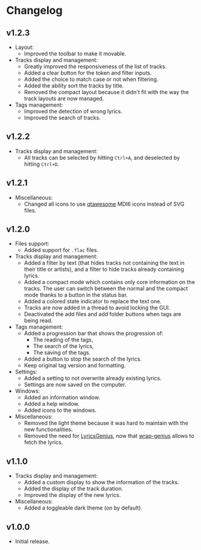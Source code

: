 # Changelog

## v1.2.3

- Layout:
  - Improved the toolbar to make it movable.
- Tracks display and management:
  - Greatly improved the responsiveness of the list of tracks.
  - Added a clear button for the token and filter inputs.
  - Added the choice to match case or not when filtering.
  - Added the ability sort the tracks by title.
  - Removed the compact layout because it didn't fit with the way the track layouts are now managed.
- Tags management:
  - Improved the detection of wrong lyrics.
  - Improved the search of tracks.

## v1.2.2

- Tracks display and management:
  - All tracks can be selected by hitting `Ctrl+A`, and deselected by hitting `Ctrl+D`.

## v1.2.1

- Miscellaneous:
  - Changed all icons to use [qtawesome](https://github.com/spyder-ide/qtawesome) MDI6 icons instead of SVG files.

## v1.2.0

- Files support:
  - Added support for `.flac` files.
- Tracks display and management:
  - Added a filter by text (that hides tracks not containing the text in their title or artists), and a filter to hide tracks already containing lyrics.
  - Added a compact mode which contains only core information on the tracks. The user can switch between the normal and the compact mode thanks to a button in the status bar.
  - Added a colored state indicator to replace the text one.
  - Tracks are now added in a thread to avoid locking the GUI.
  - Deactivated the add files and add folder buttons when tags are being read.
- Tags management:
  - Added a progression bar that shows the progression of:
    - The reading of the tags,
    - The search of the lyrics,
    - The saving of the tags.
  - Added a button to stop the search of the lyrics.
  - Keep original tag version and formatting.
- Settings:
  - Added a setting to not overwrite already existing lyrics.
  - Settings are now saved on the computer.
- Windows:
  - Added an information window.
  - Added a help window.
  - Added icons to the windows.
- Miscellaneous:
  - Removed the light theme because it was hard to maintain with the new functionalities.
  - Removed the need for [LyricsGenius](https://github.com/johnwmillr/LyricsGenius), now that [wrap-genius](https://github.com/fedecalendino/wrap-genius) allows to fetch the lyrics.

## v1.1.0

- Tracks display and management:
  - Added a custom display to show the information of the tracks.
  - Added the display of the track duration.
  - Improved the display of the new lyrics.
- Miscellaneous:
  - Added a toggleable dark theme (on by default).

## v1.0.0

- Initial release.
